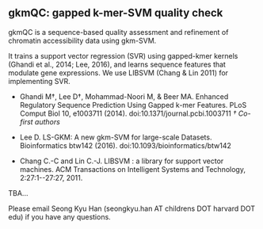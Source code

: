 ﻿## gkmQC: gapped k-mer-SVM quality check


gkmQC is a sequence-based quality assessment and refinement of
chromatin accessibility data using gkm-SVM.

It trains a support vector regression (SVR) using gapped-kmer kernels
(Ghandi et al., 2014; Lee, 2016), and learns sequence features that modulate
gene expressions. We use LIBSVM (Chang & Lin 2011) for implementing SVR.

* Ghandi M†, Lee D†, Mohammad-Noori M, & Beer MA. Enhanced Regulatory Sequence Prediction Using Gapped k-mer Features. PLoS Comput Biol 10, e1003711 (2014). doi:10.1371/journal.pcbi.1003711 *† Co-first authors*

* Lee D. LS-GKM: A new gkm-SVM for large-scale Datasets. Bioinformatics btw142 (2016). doi:10.1093/bioinformatics/btw142

* Chang C.-C and Lin C.-J. LIBSVM : a library for support vector machines. ACM Transactions on Intelligent Systems and Technology, 2:27:1--27:27, 2011.


TBA...  

Please email Seong Kyu Han (seongkyu.han AT childrens DOT harvard DOT edu) if you have any questions.
